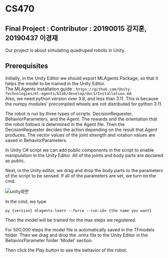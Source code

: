 # CS470
## Final Project : Contributor : 20190015 강지훈, 20190437 이경재

Our project is about simulating quadruped robots in Unity. 
## Prerequisites
Initially, in the Unity Editor we should export MLAgents Package, so that it helps the model to be trained in the Unity Editor. <br/>
The MLAgents installation guide : ```https://github.com/Unity-Technologies/ml-agents/blob/develop/docs/Installation.md``` <br/>
Also, we need python version over 3.8, and less than 3.11. This is because the numpy modules' precompiled wheels are not distributed for python 3.11. 

The robot is run by three types of scripts. DecisionRequester, BehaviorParameters, and the Agent. The rewards and the orientation that the robot follows is determined in the Agent file. Then the DecisionRequester decides the action depending on the result that Agent produces. The vector values of the joint strength and rotation values are saved in BehaviorParameters. 

In Unity C# script we can add public components in the script to enable manipulation in the Unity Editor. All of the joints and body parts are declared as public. 



Next, in the Unity editor, we drag and drop the body parts to the parameters of the script to be sensed. If all of the parameters are set, we turn on the cmd.

![unity화면](https://user-images.githubusercontent.com/108389214/206897377-55363d75-ac12-417f-8dca-a0051851be8e.png)


In the cmd, we type 
 
```py {version} mlagents-learn --force --run-id= {the name you want}```

Then the model will be trained for the max steps we registered. 

For 500,000 steps the model file is automatically saved in the TFmodels folder. Then we drag and drop the .onnx file to the Unity Editor in the BehaviorParameter folder 'Model' section.

Then click the Play button to see the behavior of the robot.


